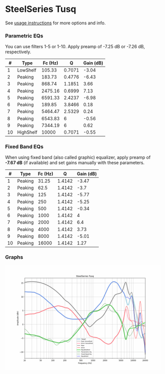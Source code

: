# SteelSeries Tusq
See [usage instructions](https://github.com/jaakkopasanen/AutoEq#usage) for more options and info.

### Parametric EQs
You can use filters 1-5 or 1-10. Apply preamp of -7.25 dB or -7.26 dB, respectively.

|   # | Type      |   Fc (Hz) |      Q |   Gain (dB) |
|-----|-----------|-----------|--------|-------------|
|   1 | LowShelf  |    105.33 | 0.7071 |       -3.04 |
|   2 | Peaking   |    183.73 | 0.4776 |       -6.43 |
|   3 | Peaking   |    868.74 | 1.1851 |        3.66 |
|   4 | Peaking   |   2475.16 | 0.6999 |        7.13 |
|   5 | Peaking   |   6591.33 | 2.4237 |       -6.98 |
|   6 | Peaking   |    189.85 | 3.8466 |        0.18 |
|   7 | Peaking   |   5464.47 | 2.5329 |        0.24 |
|   8 | Peaking   |   6543.83 | 6      |       -0.56 |
|   9 | Peaking   |   7344.19 | 6      |        0.62 |
|  10 | HighShelf |  10000    | 0.7071 |       -0.55 |

### Fixed Band EQs
When using fixed band (also called graphic) equalizer, apply preamp of **-7.67 dB** (if available) and set gains manually with these parameters.

|   # | Type    |   Fc (Hz) |      Q |   Gain (dB) |
|-----|---------|-----------|--------|-------------|
|   1 | Peaking |     31.25 | 1.4142 |       -3.47 |
|   2 | Peaking |     62.5  | 1.4142 |       -3.7  |
|   3 | Peaking |    125    | 1.4142 |       -5.77 |
|   4 | Peaking |    250    | 1.4142 |       -5.25 |
|   5 | Peaking |    500    | 1.4142 |       -0.34 |
|   6 | Peaking |   1000    | 1.4142 |        4    |
|   7 | Peaking |   2000    | 1.4142 |        6.4  |
|   8 | Peaking |   4000    | 1.4142 |        3.73 |
|   9 | Peaking |   8000    | 1.4142 |       -5.01 |
|  10 | Peaking |  16000    | 1.4142 |        1.27 |

### Graphs
![](./SteelSeries%20Tusq.png)
